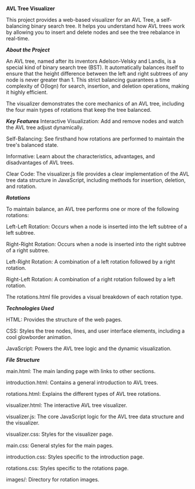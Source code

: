 **AVL Tree Visualizer**

This project provides a web-based visualizer for an AVL Tree, a self-balancing binary search tree. It helps you understand how AVL trees work by allowing you to insert and delete nodes and see the tree rebalance in real-time.

_**About the Project**_

An AVL tree, named after its inventors Adelson-Velsky and Landis, is a special kind of binary search tree (BST). It automatically balances itself to ensure that the height difference between the left and right subtrees of any node is never greater than 1. This strict balancing guarantees a time complexity of O(logn) for search, insertion, and deletion operations, making it highly efficient.

The visualizer demonstrates the core mechanics of an AVL tree, including the four main types of rotations that keep the tree balanced.

_**Key Features**_
Interactive Visualization: Add and remove nodes and watch the AVL tree adjust dynamically.

Self-Balancing: See firsthand how rotations are performed to maintain the tree's balanced state.

Informative: Learn about the characteristics, advantages, and disadvantages of AVL trees.

Clear Code: The visualizer.js file provides a clear implementation of the AVL tree data structure in JavaScript, including methods for insertion, deletion, and rotation.

_**Rotations**_

To maintain balance, an AVL tree performs one or more of the following rotations:

Left-Left Rotation: Occurs when a node is inserted into the left subtree of a left subtree.

Right-Right Rotation: Occurs when a node is inserted into the right subtree of a right subtree.

Left-Right Rotation: A combination of a left rotation followed by a right rotation.

Right-Left Rotation: A combination of a right rotation followed by a left rotation.

The rotations.html file provides a visual breakdown of each rotation type.

_**Technologies Used**_

HTML: Provides the structure of the web pages.

CSS: Styles the tree nodes, lines, and user interface elements, including a cool glowborder animation.

JavaScript: Powers the AVL tree logic and the dynamic visualization.

_**File Structure**_

main.html: The main landing page with links to other sections.

introduction.html: Contains a general introduction to AVL trees.

rotations.html: Explains the different types of AVL tree rotations.

visualizer.html: The interactive AVL tree visualizer.

visualizer.js: The core JavaScript logic for the AVL tree data structure and the visualizer.

visualizer.css: Styles for the visualizer page.

main.css: General styles for the main pages.

introduction.css: Styles specific to the introduction page.

rotations.css: Styles specific to the rotations page.

images/: Directory for rotation images.
